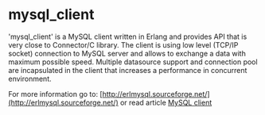 # mysql_client
'mysql_client' is a MySQL client written in Erlang and provides API that is very close to Connector/C library. The client is using low level (TCP/IP socket) connection to MySQL server and allows to exchange a data with maximum possible speed. Multiple datasource support and connection pool are incapsulated in the client that increases a performance in concurrent environment.

For more information go to:
[http://erlmysql.sourceforge.net/](http://erlmysql.sourceforge.net/)
or read article [MySQL client](README_1.md)